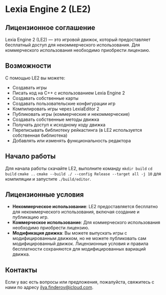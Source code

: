 # Lexia Engine 2 (LE2)

## Лицензионное соглашение

Lexia Engine 2 (LE2) — это игровой движок, который предоставляет бесплатный доступ для некоммерческого использования. Для коммерческого использования необходимо приобрести лицензию.

## Возможности

С помощью LE2 вы можете:
- Создавать игры
- Писать код на C++ с использованием Lexia Engine 2
- Создавать собственные карты
- Создавать пользовательские конфигурации игр
- Компилировать игры через LexiaEditor 2
- Публиковать игры (коммерческие и некоммерческие)
- Создавать собственные методы движка
- Получать доступ к исходному коду движка
- Переписывать библиотеку рейкастинга (в LE2 используется собственная библиотека)
- Добавлять или изменять функциональность редактора

## Начало работы

Для начала работы скачайте LE2, выполните команду `mkdir build` `cd build` `cmake ..` `cmake --build ./ --config Release --target all -j 10` для компиляции и запустите `./build/editor`.

## Лицензионные условия

- **Некоммерческое использование**: LE2 предоставляется бесплатно для некоммерческого использования, включая создание и публикацию игр.
- **Коммерческое использование**: Для коммерческого использования необходимо приобрести лицензию.
- **Модификация движка**: Вы можете выпускать игры с модифицированным движком, но не можете публиковать сам модифицированный движок. Лицензионные условия и правила бесплатности сохраняются для модифицированных вариаций движка.

## Контакты

Если у вас есть вопросы или предложения, пожалуйста, свяжитесь с нами по адресу [ilya.finderov@icloud.com](mailto:ilya.finderov@icloud.com).